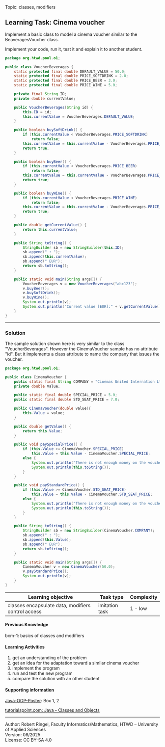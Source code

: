 Topic: classes, modifiers

## Learning Task: Cinema voucher

Implement a basic class to model a cinema voucher similar to the BeaveragesVoucher class.

Implement your code, run it, test it and explain it to another student.

``` java
package org.htwd.pool.o1;

public class VoucherBeverages {
    static protected final double DEFAULT_VALUE = 50.0;
    static protected final double PRICE_SOFTDRINK = 2.0;
    static protected final double PRICE_BEER = 3.0;
    static protected final double PRICE_WINE = 5.0;

    private final String ID;
    private double currentValue;

    public VoucherBeverages(String id) {
        this.ID = id;
        this.currentValue = VoucherBeverages.DEFAULT_VALUE;
    }

    public boolean buySoftDrink() {
        if (this.currentValue < VoucherBeverages.PRICE_SOFTDRINK)
            return false;
        this.currentValue = this.currentValue - VoucherBeverages.PRICE_SOFTDRINK;
        return true;
    }

    public boolean buyBeer() {
        if (this.currentValue < VoucherBeverages.PRICE_BEER)
            return false;
        this.currentValue = this.currentValue - VoucherBeverages.PRICE_BEER;
        return true;
    }

    public boolean buyWine() {
        if (this.currentValue < VoucherBeverages.PRICE_WINE)
            return false;
        this.currentValue = this.currentValue - VoucherBeverages.PRICE_WINE;
        return true;
    }

    public double getCurrentValue() {
        return this.currentValue;
    }

    public String toString() {
        StringBuilder sb = new StringBuilder(this.ID);
        sb.append(" : ");
        sb.append(this.currentValue);
        sb.append(" EUR");
        return sb.toString();
    }

    public static void main(String args[]) {
        VoucherBeverages v = new VoucherBeverages("abc123");
        v.buyBeer();
        v.buySoftDrink();
        v.buyWine();
        System.out.println(v);
        System.out.println("Current value [EUR]:" + v.getCurrentValue());
    }
}
```

---------------------------------------

### Solution

The sample solution shown here is very similar to the class "VoucherBeverages". However the CinemaVoucher sample has no attribute "id". But it implements a class attribute to name the company that issues the voucher.

``` java
package org.htwd.pool.o1;

public class CinemaVoucher {
    public static final String COMPANY = "Cinemas United Internation Ltd.";
    private double Value;

    public static final double SPECIAL_PRICE = 5.0;
    public static final double STD_SEAT_PRICE = 7.0;

    public CinemaVoucher(double value){
        this.Value = value;
    }

    public double getValue() {
        return this.Value;
    }

    public void paySpecialPrice() {
        if (this.Value >= CinemaVoucher.SPECIAL_PRICE)
            this.Value = this.Value - CinemaVoucher.SPECIAL_PRICE;
        else {
            System.out.println("There is not enough money on the voucher");
            System.out.println(this.toString());
        }
    }

    public void payStandardPrice() {
        if (this.Value >= CinemaVoucher.STD_SEAT_PRICE)
            this.Value = this.Value - CinemaVoucher.STD_SEAT_PRICE;
        else {
            System.out.println("There is not enough money on the voucher");
            System.out.println(this.toString());
        }
    }

    public String toString() {
        StringBuilder sb = new StringBuilder(CinemaVoucher.COMPANY);
        sb.append(" : ");
        sb.append(this.Value);
        sb.append(" EUR");
        return sb.toString();
    }

    public static void main(String args[]) {
        CinemaVoucher v = new CinemaVoucher(50.0);
        v.payStandardPrice();
        System.out.println(v);
    }
}
```

| **Learning objective**                         | **Task type**     | **Complexity** |
| ---------------------------------------------- | ----------------- | -------------- |
| classes encapsulate data, modifiers control access | imitation task | 1 - low       |  

#### Previous Knowledge

bcm-1: basics of classes and modifiers  

#### Learning Activities

1) get an understanding of the problem
2) get an idea for the adaptation toward a similar cinema voucher
3) implement the program
4) run and test the new program
5) compare the solution with an other student

#### Supporting information

[Java-OOP-Poster](../JavaPosterOOP_engl.pdf): Box 1, 2

[tutorialspoint.com: Java - Classes and Objects](https://www.tutorialspoint.com/java/java_object_classes.htm)  

---------------------------------------
Author: Robert Ringel, Faculty Informatics/Mathematics, HTWD – University of Applied Sciences  
Version: 08/2025            
License: CC BY-SA 4.0